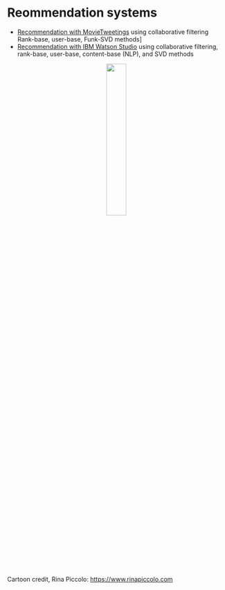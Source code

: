 # Reommendation systems 

- [Recommendation with MovieTweetings](https://github.com/ania4data/Recommendation_systems/tree/master/Movie_recommendation) using collaborative filtering Rank-base, user-base, Funk-SVD methods]
- [Recommendation with IBM Watson Studio](https://github.com/ania4data/Recommendation_systems/tree/master/IBM_recommendation) using collaborative filtering, rank-base, user-base, content-base (NLP), and SVD methods

<p align="center"> 
<img src="https://github.com/ania4data/Recommendation_systems/blob/master/images/funny_recommendation.jpeg", style="width:30%">
</p>

Cartoon credit, Rina Piccolo: https://www.rinapiccolo.com